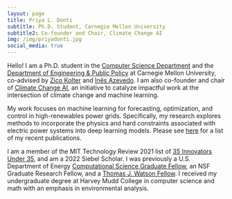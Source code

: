 ```yaml
---
layout: page
title: Priya L. Donti
subtitle: Ph.D. Student, Carnegie Mellon University
subtitle2: Co-founder and Chair, Climate Change AI
img: /img/priyadonti.jpg
social_media: true
---
```


Hello! I am a Ph.D. student in the 
<a href="https://www.cs.cmu.edu/" target="_blank">Computer Science Department</a>
and the
<a href="https://www.cmu.edu/epp/" target="_blank">Department of Engineering & Public Policy</a>
at Carnegie Mellon University, co-advised by 
<a href="http://zicokolter.com/" target="_blank">Zico Kolter</a>
and
<a href="https://ines.stanford.edu/" target="_blank">In&#234;s Azevedo</a>.
I am also co-founder and chair of <a href="https://www.climatechange.ai/" target="_blank">Climate Change AI</a>, an initiative to catalyze impactful work at the intersection of climate change and machine learning.

My work focuses on machine learning for forecasting, optimization, and control in high-renewables power grids.
Specifically, my research explores methods to incorporate the physics and hard constraints associated with electric power systems into deep learning models.
Please see [here](/publications) for a list of my recent publications.

I am a member of the MIT Technology Review 2021 list of <a href="https://www.technologyreview.com/innovators-under-35/2021/" target="_blank">35 Innovators Under 35</a>, and am a 2022 Siebel Scholar.
I was previously a U.S. Department of Energy
<a href="https://www.krellinst.org/csgf/" target="_blank">Computational Science Graduate Fellow</a>,
an NSF Graduate Research Fellow, and a <a href="https://watson.foundation/fellowships/tj" target="_blank">Thomas J. Watson Fellow</a>.
I received my undergraduate degree at Harvey Mudd College in computer science and math with an emphasis in environmental analysis.
